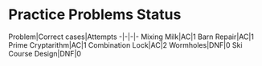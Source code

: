 # Practice Problems Status
Problem|Correct cases|Attempts
-|-|-|-
Mixing Milk|AC|1
Barn Repair|AC|1
Prime Cryptarithm|AC|1
Combination Lock|AC|2
Wormholes|DNF|0
Ski Course Design|DNF|0